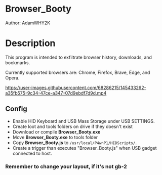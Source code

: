 # Browser_Booty

Author: AdamWHY2K

# Description
This program is intended to exfiltrate browser history, downloads, and bookmarks.

Currently supported browsers are: Chrome, Firefox, Brave, Edge, and Opera.

https://user-images.githubusercontent.com/68286215/145433262-a35fb575-9c34-47ce-a347-07d9ebdf7d9d.mp4

## Config

* Enable HID Keyboard and USB Mass Storage under USB SETTINGS.
* Create loot and tools folders on drive if they doesn't exist
* Download or compile **Browser_Booty.exe**
* Move **Browser_Booty.exe** to tools folder
* Copy **Browser_Booty.js** to ```/usr/local/P4wnP1/HIDScripts/```.
* Create a trigger than executes "Browser_Booty.js" when USB gadget connected to host.

### Remember to change your layout, if it's not gb-2
